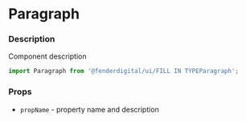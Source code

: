 # Paragraph

### Description
Component description

```js
import Paragraph from '@fenderdigital/ui/FILL IN TYPEParagraph';
```

### Props
* `propName` - property name and description 
